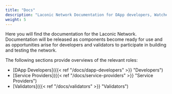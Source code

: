 ```yaml
---
title: "Docs"
description: "Laconic Network Documentation for DApp developers, Watcher writers, Validators, and Laconic Network Members."
weight: 5
---
```

Here you will find the documentation for the Laconic Network. Documentation will be released as components become ready for use and as opportunities arise for developers and validators to participate in building and testing the network. 

The following sections provide overviews of the relevant roles:

* [DApp Developers]({{< ref "/docs/dapp-developers" >}} "Developers")
* [Service Providers]({{< ref "/docs/service-providers" >}} "Service Providers")
* [Validators]({{< ref "/docs/validators" >}} "Validators")
